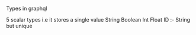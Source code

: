 Types in graphql


5 scalar types i.e it stores a single value
String
Boolean
Int
Float
ID :- String but unique
